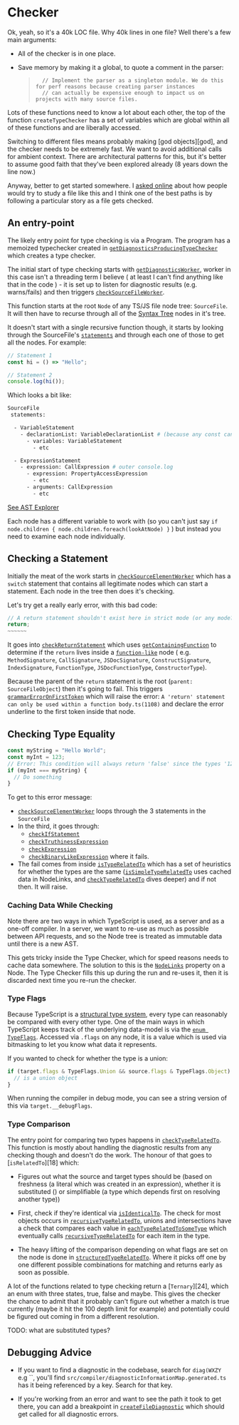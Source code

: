 # Checker

Ok, yeah, so it's a 40k LOC file. Why 40k lines in one file? Well there's a few main arguments:

- All of the checker is in one place.
- Save memory by making it a global, to quote a comment in the parser:

  > ```
  >   // Implement the parser as a singleton module. We do this for perf reasons because creating parser instances
  >   // can actually be expensive enough to impact us on projects with many source files.
  > ```

Lots of these functions need to know a lot about each other, the top of the function `createTypeChecker` has a set
of variables which are global within all of these functions and are liberally accessed.

Switching to different files means probably making [god objects][god], and the checker needs to be extremely fast.
We want to avoid additional calls for ambient context. There are architectural patterns for this, but it's better
to assume good faith that they've been explored already (8 years down the line now.)

Anyway, better to get started somewhere. I [asked online](https://twitter.com/orta/status/1148335807780007939)
about how people would try to study a file like this and I think one of the best paths is by following a
particular story as a file gets checked.

## An entry-point

The likely entry point for type checking is via a Program. The program has a memoized typechecker created in
[`getDiagnosticsProducingTypeChecker`][0] which creates a type checker.

The initial start of type checking starts with [`getDiagnosticsWorker`][1], worker in this case isn't a threading
term I believe ( at least I can't find anything like that in the code ) - it is set up to listen for diagnostic
results (e.g. warns/fails) and then triggers [`checkSourceFileWorker`][2].

This function starts at the root `Node` of any TS/JS file node tree: `SourceFile`. It will then have to recurse
through all of the [Syntax Tree][ast] nodes in it's tree.

It doesn't start with a single recursive function though, it starts by looking through the SourceFile's
[`statements`][4] and through each one of those to get all the nodes. For example:

```ts
// Statement 1
const hi = () => "Hello";

// Statement 2
console.log(hi());
```

Which looks a bit like:

```sh
SourceFile
 statements:

  - VariableStatement
    - declarationList: VariableDeclarationList # (because any const can have many declarations in a row... )
      - variables: VariableStatement
        - etc

  - ExpressionStatement
    - expression: CallExpression # outer console.log
      - expression: PropertyAccessExpression
        - etc
      - arguments: CallExpression
        - etc
```

[See AST Explorer](https://astexplorer.net/#/gist/80c981c87035a45a753c0ee5c983ecc9/6276351b153f4dac9811bf7214c9b236ae420c7e)

Each node has a different variable to work with (so you can't just say
`if node.children { node.children.foreach(lookAtNode) }` ) but instead you need to examine each node individually.

## Checking a Statement

Initially the meat of the work starts in [`checkSourceElementWorker`][6] which has a `switch` statement that
contains all legitimate nodes which can start a statement. Each node in the tree then does it's checking.

Let's try get a really early error, with this bad code:

```ts
// A return statement shouldn't exist here in strict mode (or any mode?)
return;
~~~~~~
```

It goes into [`checkReturnStatement`][6] which uses [`getContainingFunction`][7] to determine if the `return`
lives inside a [`function-like`][8] node ( e.g. `MethodSignature`, `CallSignature`, `JSDocSignature`,
`ConstructSignature`, `IndexSignature`, `FunctionType`, `JSDocFunctionType`, `ConstructorType`).

Because the parent of the `return` statement is the root (`parent: SourceFileObject`) then it's going to fail.
This triggers [`grammarErrorOnFirstToken`][9] which will raise the error:
`A 'return' statement can only be used within a function body.ts(1108)` and declare the error underline to the
first token inside that node.

## Checking Type Equality

```ts
const myString = "Hello World";
const myInt = 123;
// Error: This condition will always return 'false' since the types '123' and '"Hello World"' have no overlap.
if (myInt === myString) {
  // Do something
}
```

To get to this error message:

- [`checkSourceElementWorker`][6] loops through the 3 statements in the `SourceFile`
- In the third, it goes through:
  - [`checkIfStatement`][13]
  - [`checkTruthinessExpression`][11]
  - [`checkExpression`][12]
  - [`checkBinaryLikeExpression`][14] where it fails.
- The fail comes from inside [`isTypeRelatedTo`][15] which has a set of heuristics for whether the types are the
  same ([`isSimpleTypeRelatedTo`][16] uses cached data in NodeLinks, and [`checkTypeRelatedTo`][17] dives deeper)
  and if not then. It will raise.

### Caching Data While Checking

Note there are two ways in which TypeScript is used, as a server and as a one-off compiler. In a server, we want
to re-use as much as possible between API requests, and so the Node tree is treated as immutable data until there
is a new AST.

This gets tricky inside the Type Checker, which for speed reasons needs to cache data somewhere. The solution to
this is the [`NodeLinks`][3] property on a Node. The Type Checker fills this up during the run and re-uses it,
then it is discarded next time you re-run the checker.

### Type Flags

Because TypeScript is a [structural type system][20], every type can reasonably be compared with every other type.
One of the main ways in which TypeScript keeps track of the underlying data-model is via the
[`enum TypeFlags`][19]. Accessed via `.flags` on any node, it is a value which is used via bitmasking to let you
know what data it represents.

If you wanted to check for whether the type is a union:

```ts
if (target.flags & TypeFlags.Union && source.flags & TypeFlags.Object) {
  // is a union object
}
```

When running the compiler in debug mode, you can see a string version of this via `target.__debugFlags`.

### Type Comparison

The entry point for comparing two types happens in [`checkTypeRelatedTo`][17]. This function is mostly about
handling the diagnostic results from any checking though and doesn't do the work. The honour of that goes to
[`isRelatedTo`][18] which:

- Figures out what the source and target types should be (based on freshness (a literal which was created in an
  expression), whether it is substituted () or simplifiable (a type which depends first on resolving another
  type))

- First, check if they're identical via [`isIdenticalTo`][21]. The check for most objects occurs in
  [`recursiveTypeRelatedTo`][22], unions and intersections have a check that compares each value in
  [`eachTypeRelatedToSomeType`][23] which eventually calls [`recursiveTypeRelatedTo`][22] for each item in the
  type.

- The heavy lifting of the comparison depending on what flags are set on the node is done in
  [`structuredTypeRelatedTo`][23]. Where it picks off one by one different possible combinations for matching and
  returns early as soon as possible.

A lot of the functions related to type checking return a [`Ternary`][24], which an enum with three states, true,
false and maybe. This gives the checker the chance to admit that it probably can't figure out whether a match is
true currently (maybe it hit the 100 depth limit for example) and potentially could be figured out coming in from
a different resolution.

TODO: what are substituted types?

## Debugging Advice

- If you want to find a diagnostic in the codebase, search for `diag(WXZY` e.g
  ``, you'll find `src/compiler/diagnosticInformationMap.generated.ts` has it being referenced by a key. Search
  for that key.

- If you're working from an error and want to see the path it took to get there, you can add a breakpoint in
  [`createFileDiagnostic`][10] which should get called for all diagnostic errors.

<!-- prettier-ignore-start -->
[0]: https://github.com/microsoft/TypeScript/blob/db9e0079/src/compiler/program.ts#L1926
[0]: <src/compiler/program.ts - function getDiagnosticsProducingTypeChecker>
[1]: https://github.com/microsoft/TypeScript/blob/db9e0079/src/compiler/checker.ts#L40626
[1]: <src/compiler/checker.ts - function getDiagnosticsWorker> 
[2]: https://github.com/microsoft/TypeScript/blob/db9e0079/src/compiler/checker.ts#L40546
[2]: <src/compiler/checker.ts - function checkSourceFileWorker> 
[3]: https://github.com/microsoft/TypeScript/blob/db9e0079//src/compiler/types.ts#L5091
[3]: </src/compiler/types.ts -  export interface NodeLinks> 
[4]: GLOSSARY.md#statements 
[ast]: GLOSSARY.md#statements 
[5]: https://github.com/microsoft/TypeScript/blob/db9e0079/src/compiler/checker.ts#L40194
[5]: <src/compiler/checker.ts - function checkSourceElementWorker>
[6]: https://github.com/microsoft/TypeScript/blob/db9e0079/src/compiler/checker.ts#L38138
[6]: <src/compiler/checker.ts - function checkReturnStatement>
[7]: https://github.com/microsoft/TypeScript/blob/db9e0079/src/compiler/checker.ts
[7]: <src/compiler/checker.ts - export function getContainingFunction>
[8]: https://github.com/microsoft/TypeScript/blob/db9e0079/src/compiler/utilities.ts
[8]: <src/compiler/utilities.ts - export function isFunctionLikeKind>
[9]: https://github.com/microsoft/TypeScript/blob/db9e0079/src/compiler/checker.ts#L43738
[9]: <src/compiler/checker.ts - function grammarErrorOnFirstToken>
[10]: https://github.com/microsoft/TypeScript/blob/db9e0079/src/compiler/utilities.ts#L5960
[10]: <src/compiler/utilities.ts - export function createFileDiagnostic(file: SourceFile, start: number, length: number, message: DiagnosticMessage): DiagnosticWithLocation>
[11]: https://github.com/microsoft/TypeScript/blob/db9e0079/src/compiler/checker.ts#L37216
[11]: <src/compiler/checker.ts - function checkTruthinessExpression>
[12]: https://github.com/microsoft/TypeScript/blob/db9e0079/src/compiler/checker.ts#L17221
[12]: <src/compiler/checker.ts - function checkExpression>
[13]: https://github.com/microsoft/TypeScript/blob/db9e0079/src/compiler/checker.ts#L37076
[13]: <src/compiler/checker.ts - function checkIfStatement>
[14]: https://github.com/microsoft/TypeScript/blob/db9e0079/src/compiler/checker.ts#L33081
[14]: <src/compiler/checker.ts - function checkBinaryLikeExpression>
[15]: https://github.com/microsoft/TypeScript/blob/db9e0079/src/compiler/checker.ts#L17842
[15]: <src/compiler/checker.ts - function isTypeRelatedTo>
[16]: https://github.com/microsoft/TypeScript/blob/db9e0079/src/compiler/checker.ts#L17805
[16]: <src/compiler/checker.ts - function isSimpleTypeRelatedTo>
[17]: https://github.com/microsoft/TypeScript/blob/db9e0079/src/compiler/checker.ts#L17063
[17]: <src/compiler/checker.ts - function checkTypeRelatedTo>
[17]: https://github.com/microsoft/TypeScript/blob/db9e0079/src/compiler/checker.ts#L18240
[17]: <src/compiler/checker.ts - function isRelatedTo>
[19]: https://github.com/microsoft/TypeScript/blob/db9e0079/src/compiler/types.ts#L5120
[19]: <src/compiler/types.ts - export const enum TypeFlags>
[20]: GLOSSARY.md#structural-type-system 
[21]: https://github.com/microsoft/TypeScript/blob/db9e0079/src/compiler/checker.ts#L18479
[21]: <src/compiler/checker.ts - function isIdenticalTo>
[22]: https://github.com/microsoft/TypeScript/blob/db9e0079/src/compiler/checker.ts#L18758
[22]: <src/compiler/checker.ts - function recursiveTypeRelatedTo>
[22]: https://github.com/microsoft/TypeScript/blob/db9e0079/src/compiler/checker.ts#L18589
[22]: <src/compiler/checker.ts - function eachTypeRelatedToSomeType>
[23]: https://github.com/microsoft/TypeScript/blob/db9e0079/src/compiler/checker.ts#L18872
[23]: <src/compiler/checker.ts - function structuredTypeRelatedTo>
<!-- prettier-ignore-end -->
